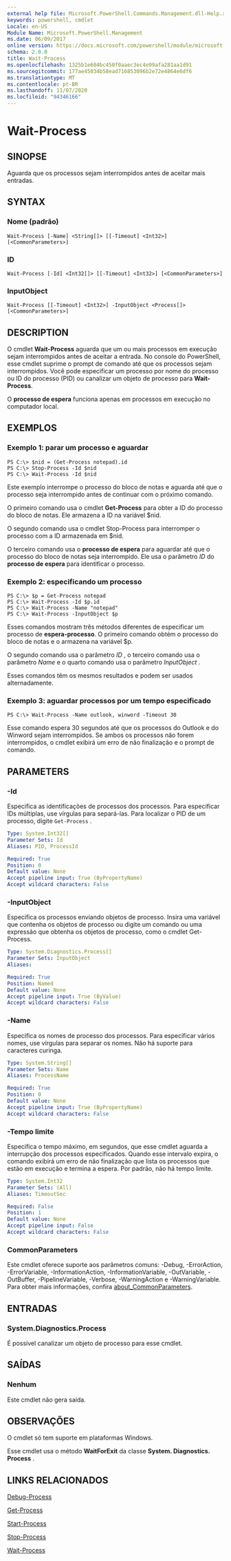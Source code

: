 ```yaml
---
external help file: Microsoft.PowerShell.Commands.Management.dll-Help.xml
keywords: powershell, cmdlet
Locale: en-US
Module Name: Microsoft.PowerShell.Management
ms.date: 06/09/2017
online version: https://docs.microsoft.com/powershell/module/microsoft.powershell.management/wait-process?view=powershell-7&WT.mc_id=ps-gethelp
schema: 2.0.0
title: Wait-Process
ms.openlocfilehash: 1325b1e604bc450f0aaec3ec4e99afa281aa1d91
ms.sourcegitcommit: 177ae45034b58ead716853096b2e72e4864e6df6
ms.translationtype: MT
ms.contentlocale: pt-BR
ms.lasthandoff: 11/07/2020
ms.locfileid: "94346166"
---
```

# Wait-Process

## SINOPSE
Aguarda que os processos sejam interrompidos antes de aceitar mais entradas.

## SYNTAX

### Nome (padrão)

```
Wait-Process [-Name] <String[]> [[-Timeout] <Int32>] [<CommonParameters>]
```

### ID

```
Wait-Process [-Id] <Int32[]> [[-Timeout] <Int32>] [<CommonParameters>]
```

### InputObject

```
Wait-Process [[-Timeout] <Int32>] -InputObject <Process[]> [<CommonParameters>]
```

## DESCRIPTION

O cmdlet **Wait-Process** aguarda que um ou mais processos em execução sejam interrompidos antes de aceitar a entrada.
No console do PowerShell, esse cmdlet suprime o prompt de comando até que os processos sejam interrompidos.
Você pode especificar um processo por nome do processo ou ID do processo (PID) ou canalizar um objeto de processo para **Wait-Process**.

O **processo de espera** funciona apenas em processos em execução no computador local.

## EXEMPLOS

### Exemplo 1: parar um processo e aguardar

```
PS C:\> $nid = (Get-Process notepad).id
PS C:\> Stop-Process -Id $nid
PS C:\> Wait-Process -Id $nid
```

Este exemplo interrompe o processo do bloco de notas e aguarda até que o processo seja interrompido antes de continuar com o próximo comando.

O primeiro comando usa o cmdlet **Get-Process** para obter a ID do processo do bloco de notas.
Ele armazena a ID na variável $nid.

O segundo comando usa o cmdlet Stop-Process para interromper o processo com a ID armazenada em $nid.

O terceiro comando usa o **processo de espera** para aguardar até que o processo do bloco de notas seja interrompido.
Ele usa o parâmetro *ID* do **processo de espera** para identificar o processo.

### Exemplo 2: especificando um processo

```
PS C:\> $p = Get-Process notepad
PS C:\> Wait-Process -Id $p.id
PS C:\> Wait-Process -Name "notepad"
PS C:\> Wait-Process -InputObject $p
```

Esses comandos mostram três métodos diferentes de especificar um processo de **espera-processo**.
O primeiro comando obtém o processo do bloco de notas e o armazena na variável $p.

O segundo comando usa o parâmetro *ID* , o terceiro comando usa o parâmetro *Name* e o quarto comando usa o parâmetro *InputObject* .

Esses comandos têm os mesmos resultados e podem ser usados alternadamente.

### Exemplo 3: aguardar processos por um tempo especificado

```
PS C:\> Wait-Process -Name outlook, winword -Timeout 30
```

Esse comando espera 30 segundos até que os processos do Outlook e do Winword sejam interrompidos.
Se ambos os processos não forem interrompidos, o cmdlet exibirá um erro de não finalização e o prompt de comando.

## PARAMETERS

### -Id

Especifica as identificações de processos dos processos.
Para especificar IDs múltiplas, use vírgulas para separá-las.
Para localizar o PID de um processo, digite `Get-Process` .

```yaml
Type: System.Int32[]
Parameter Sets: Id
Aliases: PID, ProcessId

Required: True
Position: 0
Default value: None
Accept pipeline input: True (ByPropertyName)
Accept wildcard characters: False
```

### -InputObject

Especifica os processos enviando objetos de processo.
Insira uma variável que contenha os objetos de processo ou digite um comando ou uma expressão que obtenha os objetos de processo, como o cmdlet Get-Process.

```yaml
Type: System.Diagnostics.Process[]
Parameter Sets: InputObject
Aliases:

Required: True
Position: Named
Default value: None
Accept pipeline input: True (ByValue)
Accept wildcard characters: False
```

### -Name

Especifica os nomes de processo dos processos.
Para especificar vários nomes, use vírgulas para separar os nomes.
Não há suporte para caracteres curinga.

```yaml
Type: System.String[]
Parameter Sets: Name
Aliases: ProcessName

Required: True
Position: 0
Default value: None
Accept pipeline input: True (ByPropertyName)
Accept wildcard characters: False
```

### -Tempo limite

Especifica o tempo máximo, em segundos, que esse cmdlet aguarda a interrupção dos processos especificados.
Quando esse intervalo expira, o comando exibirá um erro de não finalização que lista os processos que estão em execução e termina a espera.
Por padrão, não há tempo limite.

```yaml
Type: System.Int32
Parameter Sets: (All)
Aliases: TimeoutSec

Required: False
Position: 1
Default value: None
Accept pipeline input: False
Accept wildcard characters: False
```

### CommonParameters

Este cmdlet oferece suporte aos parâmetros comuns: -Debug, -ErrorAction, -ErrorVariable, -InformationAction, -InformationVariable, -OutVariable, -OutBuffer, -PipelineVariable, -Verbose, -WarningAction e -WarningVariable. Para obter mais informações, confira [about_CommonParameters](https://go.microsoft.com/fwlink/?LinkID=113216).

## ENTRADAS

### System.Diagnostics.Process

É possível canalizar um objeto de processo para esse cmdlet.

## SAÍDAS

### Nenhum

Este cmdlet não gera saída.

## OBSERVAÇÕES

O cmdlet só tem suporte em plataformas Windows.

Esse cmdlet usa o método **WaitForExit** da classe **System. Diagnostics. Process** .

## LINKS RELACIONADOS

[Debug-Process](Debug-Process.md)

[Get-Process](Get-Process.md)

[Start-Process](Start-Process.md)

[Stop-Process](Stop-Process.md)

[Wait-Process](Wait-Process.md)
